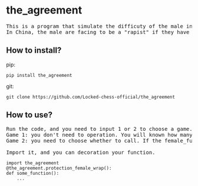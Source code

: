 # the_agreement
<pre>
This is a program that simulate the difficuty of the male in China now. You can run or import the program and decoration your function.
In China, the male are facing to be a "rapist" if they have stayed with the female without the physical evidence, just like the female_func in the program.
</pre>
## How to install?
pip:
```
pip install the_agreement
```
git:
```
git clone https://github.com/Locked-chess-official/the_agreement
```
## How to use?
<pre>
Run the code, and you need to input 1 or 2 to choose a game.
Game 1: you don't need to operation. You will known how many times you can print.
Game 2: you need to choose whether to call. If the female_func doesn't agree, you will get some punish.
    
Import it, and you can decoration your function.
</pre>
```
import the_agreement
@the_agreement.protection_female_wrap():
def some_function():
    ...
```

